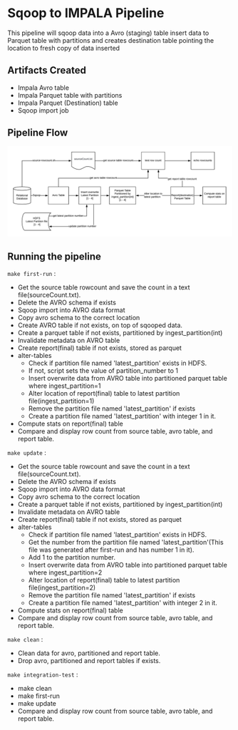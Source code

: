 # Sqoop to IMPALA Pipeline
This pipeline will sqoop data into a Avro (staging) table insert data to Parquet table with partitions and creates destination table pointing the location to fresh copy of data inserted

## Artifacts Created
- Impala Avro table
- Impala Parquet table with partitions
- Impala Parquet (Destination) table 
- Sqoop import job

## Pipeline Flow

![Pipeline flow](../../docs/images/sqoop-parquet-full-load.png)

## Running the pipeline

`make first-run` :
- Get the source table rowcount and save the count in a text file(sourceCount.txt).
- Delete the AVRO schema if exists
- Sqoop import into AVRO data format
- Copy avro schema to the correct location 
- Create AVRO table if not exists, on top of sqooped data.
- Create a parquet table if not exists, partitioned by ingest_partition(int)
- Invalidate metadata on AVRO table
- Create report(final) table if not exists, stored as parquet
- alter-tables
  - Check if partition file named 'latest_partition' exists in HDFS.
  - If not, script sets the value of partition_number to 1
  - Insert overwrite data from AVRO table into partitioned parquet table where ingest_partition=1
  - Alter location of report(final) table to latest partition file(ingest_partition=1)
  - Remove the partition file named 'latest_partition' if exists
  - Create a partition file named 'latest_partition' with integer 1 in it.
- Compute stats on report(final) table
- Compare and display row count from source table, avro table, and report table.

`make update` :
- Get the source table rowcount and save the count in a text file(sourceCount.txt).
- Delete the AVRO schema if exists
- Sqoop import into AVRO data format
- Copy avro schema to the correct location
- Create a parquet table if not exists, partitioned by ingest_partition(int)
- Invalidate metadata on AVRO table
- Create report(final) table if not exists, stored as parquet
- alter-tables
  - Check if partition file named 'latest_partition' exists in HDFS.
  - Get the number from the partition file named 'latest_partition'(This file was generated after first-run and has number 1 in it).
  - Add 1 to the partition number.
  - Insert overwrite data from AVRO table into partitioned parquet table where ingest_partition=2
  - Alter location of report(final) table to latest partition file(ingest_partition=2)
  - Remove the partition file named 'latest_partition' if exists
  - Create a partition file named 'latest_partition' with integer 2 in it.
- Compute stats on report(final) table
- Compare and display row count from source table, avro table, and report table.

`make clean` :
 - Clean data for avro, partitioned and report table.
 - Drop avro, partitioned and report tables if exists.

`make integration-test` :
 - make clean
 - make first-run
 - make update
 - Compare and display row count from source table, avro table, and report table.
